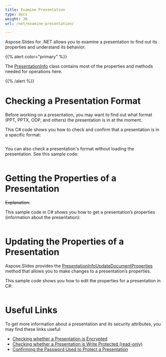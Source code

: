 ```yaml
---
title: Examine Presentation
type: docs
weight: 30
url: /net/examine-presentation/

---
```


Aspose.Slides for .NET allows you to examine a presentation to find out its properties and understand its behavior. 

{{% alert color="primary" %}} 

The [PresentationInfo](https://apireference.aspose.com/slides/net/aspose.slides/presentationinfo) class contains most of the properties and methods needed for operations here. 

{{% /alert %}} 

# Checking a Presentation Format

Before working on a presentation, you may want to find out what format (PPT, PPTX, ODP, and others) the presentation is in at the moment.

This C# code shows you how to check and confirm that a presentation is in a specific format:

```c#

```

You can also check a presentation's format without loading the presentation. See this sample code:

```c#

```

# Getting the Properties of a Presentation

~~Explanation.~~ 

This sample code in C# shows you how to get a presentation’s properties (information about the presentation):

```c#

```

# Updating the Properties of a Presentation

Aspose.Slides provides the [PresentationInfoUpdateDocumentProperties](https://apireference.aspose.com/slides/net/aspose.slides/presentationinfo/methods/updatedocumentproperties) method that allows you to make changes to a presentation’s properties.

This sample code shows you how to edit the properties for a presentation in C#:

```c#

```

# Useful Links

To get more information about a presentation and its security attributes, you may find these links useful:

- [Checking whether a Presentation is Encrypted](https://docs.aspose.com/slides/net/password-protected-presentation/#checking-whether-a-presentation-is-encrypted)
- [Checking whether a Presentation is Write Protected (read-only)](https://docs.aspose.com/slides/net/password-protected-presentation/#checking-whether-a-presentation-is-write-protected)
- [Confirming the Password Used to Protect a Presentation](https://docs.aspose.com/slides/net/password-protected-presentation/#validating-or-confirming-that-a-specific-password-has-been-used-to-protect-a-presentation)